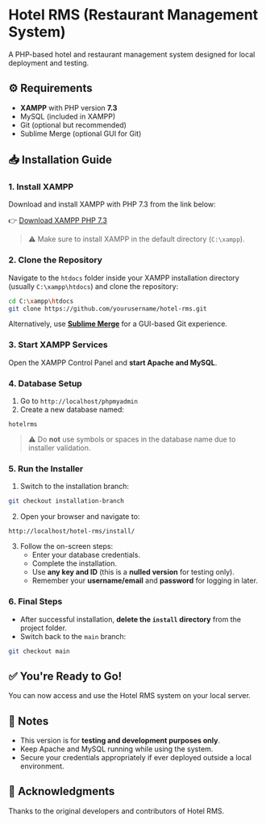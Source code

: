 # Hotel RMS (Restaurant Management System)

A PHP-based hotel and restaurant management system designed for local deployment and testing.

## ⚙️ Requirements

- **XAMPP** with PHP version **7.3**
- MySQL (included in XAMPP)
- Git (optional but recommended)
- Sublime Merge (optional GUI for Git)

## 📥 Installation Guide

### 1. Install XAMPP

Download and install XAMPP with PHP 7.3 from the link below:

👉 [Download XAMPP PHP 7.3](https://drive.google.com/file/d/1hFd2U1xzLXhau0PkBFCRtp2fX58cyi8i/view?usp=drive_link)

> ⚠️ Make sure to install XAMPP in the default directory (`C:\xampp`).

### 2. Clone the Repository

Navigate to the `htdocs` folder inside your XAMPP installation directory (usually `C:\xampp\htdocs`) and clone the repository:

```bash
cd C:\xampp\htdocs
git clone https://github.com/yourusername/hotel-rms.git
```

Alternatively, use [**Sublime Merge**](https://www.sublimemerge.com/) for a GUI-based Git experience.

### 3. Start XAMPP Services

Open the XAMPP Control Panel and **start Apache and MySQL**.

### 4. Database Setup

1. Go to `http://localhost/phpmyadmin`
2. Create a new database named:

```
hotelrms
```

> ⚠️ Do **not** use symbols or spaces in the database name due to installer validation.

### 5. Run the Installer

1. Switch to the installation branch:

```bash
git checkout installation-branch
```

2. Open your browser and navigate to:

```
http://localhost/hotel-rms/install/
```

3. Follow the on-screen steps:
   - Enter your database credentials.
   - Complete the installation.
   - Use **any key and ID** (this is a **nulled version** for testing only).
   - Remember your **username/email** and **password** for logging in later.

### 6. Final Steps

- After successful installation, **delete the `install` directory** from the project folder.
- Switch back to the `main` branch:

```bash
git checkout main
```

## ✅ You're Ready to Go!

You can now access and use the Hotel RMS system on your local server.

## 📝 Notes

- This version is for **testing and development purposes only**.
- Keep Apache and MySQL running while using the system.
- Secure your credentials appropriately if ever deployed outside a local environment.

## 🙌 Acknowledgments

Thanks to the original developers and contributors of Hotel RMS.
